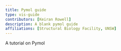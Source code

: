 ```yaml
---
title: Pymol guide 
type: vis-guide 
contributors: [Keiran Rowell]
description: A blank pymol guide   
affiliations: [Structural Biology Facility, UNSW]
---
```


A tutorial on Pymol 
